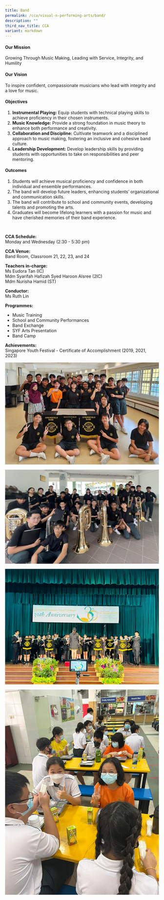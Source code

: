 ```yaml
---
title: Band
permalink: /cca/visual-n-performing-arts/band/
description: ""
third_nav_title: CCA
variant: markdown
---
```

#### Our Mission ####

Growing Through Music Making, Leading with Service, Integrity, and Humility


#### Our Vision ####

To inspire confident, compassionate musicians who lead with integrity and a love for music.


#### Objectives ####

1.	<b>Instrumental Playing:</b> Equip students with technical playing skills to achieve proficiency in their chosen instruments.
2.	<b>Music Knowledge:</b> Provide a strong foundation in music theory to enhance both performance and creativity.
3.	<b>Collaboration and Discipline:</b> Cultivate teamwork and a disciplined approach to music making, fostering an inclusive and cohesive band culture.
4.	<b>Leadership Development:</b> Develop leadership skills by providing students with opportunities to take on responsibilities and peer mentoring.

#### Outcomes ####

1.	Students will achieve musical proficiency and confidence in both individual and ensemble performances.
2.	The band will develop future leaders, enhancing students’ organizational and communication skills.
3.	The band will contribute to school and community events, developing talents and promoting the arts.
4.	Graduates will become lifelong learners with a passion for music and have cherished memories of their band experience.

<br>

<b>CCA Schedule:</b>
<br>Monday and Wednesday (2:30 - 5:30 pm)

<b> CCA Venue:</b>
<br>Band Room, Classroom 21, 22, 23, and 24

<b>Teachers in-charge: </b>
<br>Ms Eudora Tan (IC)
<br>Mdm Syarifah Hafizah Syed Haroon Alsree (2IC)
<br>Mdm Nurisha Hamid (ST)

<b>Conductor:</b>
<br>Ms Ruth Lin

<b>Programmes:</b>
* Music Training
* School and Community Performances 
* Band Exchange
* SYF Arts Presentation
* Band Camp


<b>Achievements:</b>
<br>Singapore Youth Festival - Certificate of Accomplishment (2019, 2021, 2023)


![](/images/band20251.jpg)

![](/images/band20252.jpg)

![](/images/band3.jpg)

![](/images/band4.jpg)



